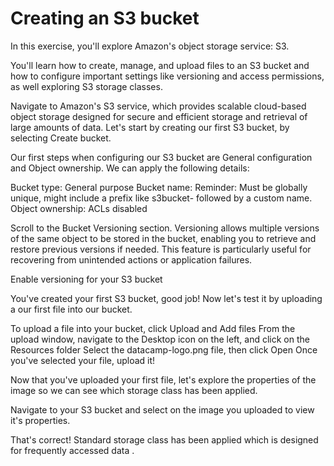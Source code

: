 # Creating an S3 bucket

In this exercise, you'll explore Amazon's object storage service: S3.

You'll learn how to create, manage, and upload files to an S3 bucket and how to configure important settings like versioning and access permissions, as well exploring S3 storage classes.

Navigate to Amazon's S3 service, which provides scalable cloud-based object storage designed for secure and efficient storage and retrieval of large amounts of data.
Let's start by creating our first S3 bucket, by selecting Create bucket.

Our first steps when configuring our S3 bucket are General configuration and Object ownership. We can apply the following details:

Bucket type: General purpose
Bucket name:
Reminder: Must be globally unique, might include a prefix like s3bucket- followed by a custom name.
Object ownership: ACLs disabled

Scroll to the Bucket Versioning section. Versioning allows multiple versions of the same object to be stored in the bucket, enabling you to retrieve and restore previous versions if needed. This feature is particularly useful for recovering from unintended actions or application failures.

Enable versioning for your S3 bucket

You've created your first S3 bucket, good job! Now let's test it by uploading a our first file into our bucket.

To upload a file into your bucket, click Upload and Add files
From the upload window, navigate to the Desktop icon on the left, and click on the Resources folder
Select the datacamp-logo.png file, then click Open
Once you've selected your file, upload it!

Now that you've uploaded your first file, let's explore the properties of the image so we can see which storage class has been applied.

Navigate to your S3 bucket and select on the image you uploaded to view it's properties.

That's correct! Standard storage class has been applied which is designed for frequently accessed data .

